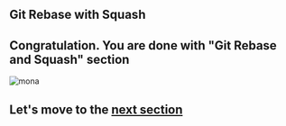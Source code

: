 ## Git Rebase with Squash



## Congratulation. You are done with "Git Rebase and Squash" section

![mona](https://user-images.githubusercontent.com/5396174/187010589-a9cbdd9f-f9eb-4e3b-bac0-4abeb8714e8d.png) 

## Let's move to the [next section](8_GitReset_With_Exercise.md)
